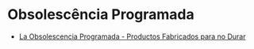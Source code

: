 # Obsolescência Programada

- [La Obsolescencia Programada - Productos Fabricados para no Durar](https://www.youtube.com/watch?v=dRSvtvI60oY)

